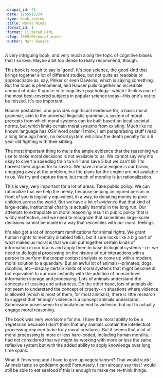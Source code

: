 ```yaml
--- 
:drupal_id: 41
:date: 1245915334
:type: book_review
:title: Moral Minds
:format_id: 1
:format: Filtered HTML
:slug: 2009/06/moral-minds
:author: Marc Hauser
---
```

A very intriguing book, and very much along the topic of cognitive biases that I so love.  Maybe a bit too dense to really recommend, though.

This book is rough to say is 'good'.  It's pop science, the good kind that brings together a lot of different studies, but not quite as readable or approachable as, say, Pinker or even Dawkins, which is saying something.  But the topic is phenomenal, and Hauser pulls together an incredible amount of data.  If you're in to cognitive psychology--which I think is one of the most best-covered subjects in popular science today--this one's not to be missed.  It's too important.

Hauser postulates, and provides significant evidence for, a basic moral grammar, akin to the universal linguistic grammar, a system of moral precepts from which moral systems can be built based on local societal norms, but which limits certain moral systems from existing.  Much like no known language has OSV word order (I think, I am paraphrasing stuff I read a long time ago here), no moral system will allow the death penalty for a 6 year old fighting with their sibling.

The most important thing to me is the ample evidence that the reasoning we use to make moral decisions is not available to us.  We cannot say why it's okay to divert a speeding train to kill 1 and save 5 but we can't kill 1 to harvest their organs for to save 5.  We have a moral engine in our brains, chugging away at the problem, but the plans for the engine are not available to us.   We try and capture them, but much of morality is jut rationalization.

 This is very, very important for a lot of areas.  Take public policy.  We can rationalize that we help the needy, because helping an injured person in front of you is logically equivalent, in a way, to donating money to poor children across the world.  But we have a lot of evidence that that kind of large-scale, institutional charity is actually harmful in the long run.  Our attempts to extrapolate on moral reasoning result in public policy that is wildly ineffective, and we need to recognize that sometimes large-scale decisions cannot be made in a way that reconciles with our moral feelings.

It's also got a lot of important ramifications for animal rights.  We grant human rights to mentally disabled folks, but it sure looks like a big part of what makes us moral is that we can put together certain kinds of information in our brains and apply them to base biological systems--i.e. we need to do logical processing on the history of our interactions with a person to perform the proper context analysis to come up with a modern, moral solution to a quandary.  But an awful lot of animals--primates, dogs, dolphins, etc--display certain kinds of moral systems that might become all but equivalent to our own instantly with the addition of human-level information storage and processing.  Lots of animals understand the concepts of teasing and unfairness.  On the other hand, lots of animals do not seem to understand the concept of cruelty--in situations where violence is allowed (which is most of them, for most animals), there is little research to suggest that 'enough' violence is a concept animals understand.  Submission poses seem to stimulate an end to violence, but not to actually engage moral reasoning.

The book was very worrisome for me.  I have the moral ability to be a vegetarian because I don't think that any animals contain the intellectual processing required to be truly moral creatures.  But it seems that a lot of moral processing is more or less hard-coded, including human morality.  I had not considered that we might be working with more or less the same reflexive system but with the added ability to apply knowledge over long time spans.

What if I'm wrong and I have to give up vegetarianism?  That would suck!  Animals taste so goddamn good!  Fortunately, I can already say that I would still be able to eat seafood if this is enough to make me re-think things.  
